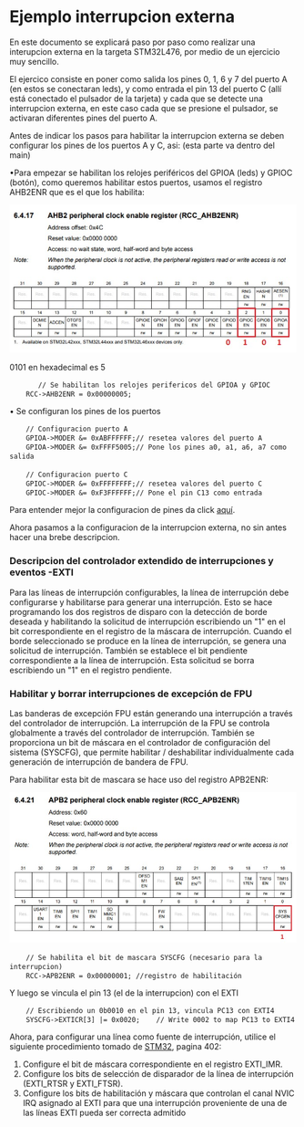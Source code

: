 # Ejemplo interrupcion externa

En este documento se explicará paso por paso como realizar una interupcion externa en la targeta STM32L476, por medio de un ejercicio muy sencillo.

El ejercico consiste en poner como salida los pines 0, 1, 6 y 7 del puerto A (en estos se conectaran leds), y como entrada el pin 13 del puerto C (allí está conectado el pulsador de la tarjeta) y cada que se detecte una interrupcion externa, en este caso cada que se presione el pulsador, se activaran diferentes pines del puerto A.

Antes de indicar los pasos para habilitar la interrupcion externa se deben configurar los pines de los puertos A y C, asi: (esta parte va dentro del main)


•Para empezar se habilitan los relojes periféricos del GPIOA (leds) y GPIOC (botón), como queremos habilitar estos puertos, usamos el registro AHB2ENR que es el que los habilita:

![relojes](https://github.com/Valeria0212/Interrupcion-externa/blob/master/Imagenes/relojes.jpg)

 0101 en hexadecimal es 5
```
       // Se habilitan los relojes perifericos del GPIOA y GPIOC
 	RCC->AHB2ENR = 0x00000005;
```

• Se configuran los pines de los puertos
```
	// Configuracion puerto A
	GPIOA->MODER &= 0xABFFFFFF;// resetea valores del puerto A
	GPIOA->MODER &= 0xFFFF5005;// Pone los pines a0, a1, a6, a7 como salida

	// Configuracion puerto C
	GPIOC->MODER &= 0xFFFFFFFF;// resetea valores del puerto C
	GPIOC->MODER &= 0xF3FFFFFF;// Pone el pin C13 como entrada
```
Para entender mejor la configuracion de pines da click [aquí](https://github.com/MarianaEstrada/Guia_GPIO/blob/master/README.md).

Ahora pasamos a la configuracion de la interrupcion externa, no sin antes hacer una brebe descripcion.

### Descripcion del controlador extendido de interrupciones y eventos -EXTI 

Para las líneas de interrupción configurables, la línea de interrupción debe configurarse y habilitarse para generar una interrupción. Esto se hace programando los dos registros de disparo con la detección de borde deseada y habilitando la solicitud de interrupción escribiendo un "1" en el bit correspondiente en el registro de la máscara de interrupción. Cuando el borde seleccionado se produce en la línea de interrupción, se genera una solicitud de interrupción. También se establece el bit pendiente correspondiente a la línea de interrupción. Esta solicitud se borra escribiendo un "1" en el registro pendiente.

### Habilitar y borrar interrupciones de excepción de FPU
Las banderas de excepción FPU están generando una interrupción a través del controlador de interrupción. La interrupción de la FPU se controla globalmente a través del controlador de interrupción.
También se proporciona un bit de máscara en el controlador de configuración del sistema (SYSCFG), que permite habilitar / deshabilitar individualmente cada generación de interrupción de bandera de FPU.

Para habilitar esta bit de mascara se hace uso del registro APB2ENR:

![relojint](https://github.com/Valeria0212/Interrupcion-externa/blob/master/Imagenes/relojint.jpg)

```
	// Se habilita el bit de mascara SYSCFG (necesario para la interrupcion)
	RCC->APB2ENR = 0x00000001; //registro de habilitación 
```
Y luego se vincula el pin 13 (el de la interrupcion) con el EXTI 
```
	// Escribiendo un 0b0010 en el pin 13, vincula PC13 con EXTI4
	SYSCFG->EXTICR[3] |= 0x0020;	// Write 0002 to map PC13 to EXTI4
```

Ahora, para configurar una línea como fuente de interrupción, utilice el siguiente procedimiento tomado de [STM32](https://app.luminpdf.com/viewer/5ea76e0e1f147d0017bbb725), pagina 402:
1. Configure el bit de máscara correspondiente en el registro EXTI_IMR.
2. Configure los bits de selección de disparador de la línea de interrupción (EXTI_RTSR y EXTI_FTSR).
3. Configure los bits de habilitación y máscara que controlan el canal NVIC IRQ asignado al
EXTI para que una interrupción proveniente de una de las líneas EXTI pueda ser correcta
admitido

